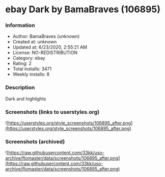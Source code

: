 # ebay Dark by BamaBraves (106895)

### Information
- Author: BamaBraves (unknown)
- Created at: unknown
- Updated at: 6/23/2020, 2:55:21 AM
- License: NO-REDISTRIBUTION
- Category: ebay
- Rating: 2
- Total installs: 3471
- Weekly installs: 8


### Description
Dark and highlights


### Screenshots (links to userstyles.org)
![https://userstyles.org/style_screenshots/106895_after.png](https://userstyles.org/style_screenshots/106895_after.png)


### Screenshots (archived)
![https://raw.githubusercontent.com/33kk/uso-archive/flomaster/data/screenshots/106895_after.png](https://raw.githubusercontent.com/33kk/uso-archive/flomaster/data/screenshots/106895_after.png)
